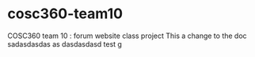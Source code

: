 # cosc360-team10
COSC360 team 10 : forum website class project
This a change to the doc
sadasdasdas
as
dasdasdasd
test g

